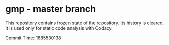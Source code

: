 # gmp - master branch

This repository contains frozen state of the repository.
Its history is cleared. It is used only for static code
analysis with Codacy.

Commit Time: 1685530138